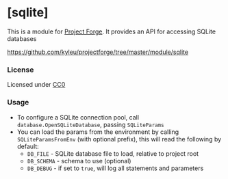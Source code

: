 # [sqlite]

This is a module for [Project Forge](https://projectforge.dev). It provides an API for accessing SQLite databases

https://github.com/kyleu/projectforge/tree/master/module/sqlite

### License

Licensed under [CC0](https://creativecommons.org/share-your-work/public-domain/cc0)

### Usage

- To configure a SQLite connection pool, call `database.OpenSQLiteDatabase`, passing `SQLiteParams`
- You can load the params from the environment by calling `SQLiteParamsFromEnv` (with optional prefix), this will read the following by default:
  - `DB_FILE` - SQLite database file to load, relative to project root
  - `DB_SCHEMA` - schema to use (optional)
  - `DB_DEBUG` - if set to `true`, will log all statements and parameters
